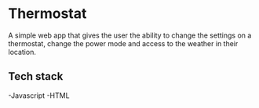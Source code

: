 # Thermostat

A simple web app that gives the user the ability to change the settings on a thermostat, change the power mode and access to the weather in their location.

## Tech stack
-Javascript
-HTML
